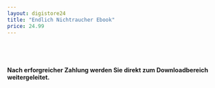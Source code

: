 ```yaml
---
layout: digistore24
title: "Endlich Nichtraucher Ebook"
price: 24.99
---
```

<h2>&#xA0;</h2>
<p><strong>Nach erforgreicher Zahlung werden Sie direkt zum Downloadbereich weitergeleitet.</strong></p>